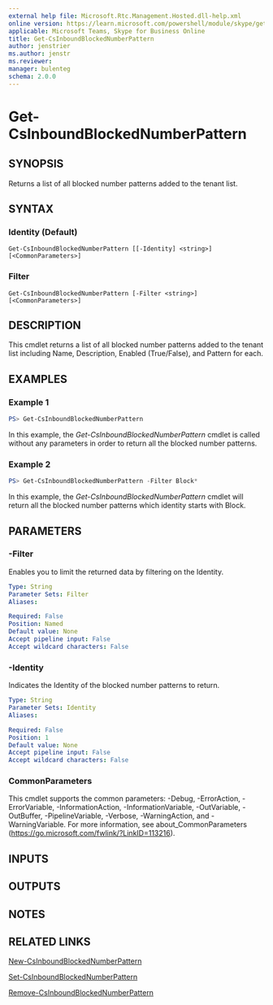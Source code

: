 ```yaml
---
external help file: Microsoft.Rtc.Management.Hosted.dll-help.xml 
online version: https://learn.microsoft.com/powershell/module/skype/get-csinboundblockednumberpattern
applicable: Microsoft Teams, Skype for Business Online 
title: Get-CsInboundBlockedNumberPattern
author: jenstrier
ms.author: jenstr
ms.reviewer:
manager: bulenteg
schema: 2.0.0 
---
```


# Get-CsInboundBlockedNumberPattern

## SYNOPSIS
Returns a list of all blocked number patterns added to the tenant list.

## SYNTAX

### Identity (Default)
```
Get-CsInboundBlockedNumberPattern [[-Identity] <string>] [<CommonParameters>]
```

### Filter
```
Get-CsInboundBlockedNumberPattern [-Filter <string>] [<CommonParameters>]
```

## DESCRIPTION
This cmdlet returns a list of all blocked number patterns added to the tenant list including Name, Description, Enabled (True/False), and Pattern for each.

## EXAMPLES

### Example 1
```powershell
PS> Get-CsInboundBlockedNumberPattern
```

In this example, the *Get-CsInboundBlockedNumberPattern* cmdlet is called without any parameters in order to return all the blocked number patterns.

### Example 2
```powershell
PS> Get-CsInboundBlockedNumberPattern -Filter Block*
```

In this example, the *Get-CsInboundBlockedNumberPattern* cmdlet will return all the blocked number patterns which identity starts with Block.


## PARAMETERS

### -Filter
Enables you to limit the returned data by filtering on the Identity.

```yaml
Type: String
Parameter Sets: Filter
Aliases:

Required: False
Position: Named
Default value: None
Accept pipeline input: False
Accept wildcard characters: False
```

### -Identity
Indicates the Identity of the blocked number patterns to return.

```yaml
Type: String
Parameter Sets: Identity
Aliases:

Required: False
Position: 1
Default value: None
Accept pipeline input: False
Accept wildcard characters: False
```

### CommonParameters
This cmdlet supports the common parameters: -Debug, -ErrorAction, -ErrorVariable, -InformationAction, -InformationVariable, -OutVariable, -OutBuffer, -PipelineVariable, -Verbose, -WarningAction, and -WarningVariable. For more information, see about_CommonParameters (https://go.microsoft.com/fwlink/?LinkID=113216).

## INPUTS

## OUTPUTS

## NOTES

## RELATED LINKS

[New-CsInboundBlockedNumberPattern](New-CsInboundBlockedNumberPattern.md)

[Set-CsInboundBlockedNumberPattern](Set-CsInboundBlockedNumberPattern.md)

[Remove-CsInboundBlockedNumberPattern](Remove-CsInboundBlockedNumberPattern.md)
